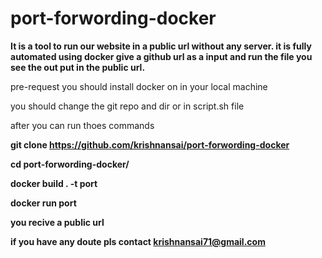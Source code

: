 # port-forwording-docker

**It is a tool to run our website in a public url without any server. it is fully automated using docker give a github url as a input and run the file you see the out put in the public url.**

pre-request
you should install docker on in your local machine


you should change the git repo and dir or in script.sh file 

after you can run thoes commands

**git clone https://github.com/krishnansai/port-forwording-docker**

**cd port-forwording-docker/**

**docker build . -t port**

**docker run port**

**you recive a public url**




**if you have any doute pls contact krishnansai71@gmail.com**
